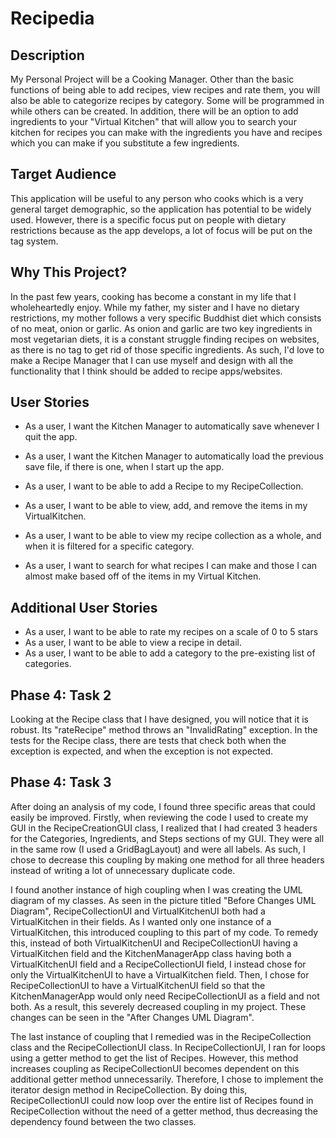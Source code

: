 # Recipedia

## Description
My Personal Project will be a Cooking Manager. Other than 
 the basic functions of being able to add recipes,
 view recipes and rate them, you will also be able 
 to categorize recipes by category. Some will be programmed in 
 while others can be created.
 In addition, there will be an option to add 
 ingredients to your "Virtual Kitchen" that 
 will allow you to search your kitchen for recipes you can make with the 
 ingredients you have and recipes which you can 
 make if you substitute a few ingredients.

## Target Audience
This application will be useful to any person who cooks
which is a very general target demographic, so the application
has potential to be widely used. However, there is a specific
focus put on people with dietary restrictions because as the
app develops, a lot of focus will be put on the tag system.

## Why This Project?
In the past few years, cooking has become a constant in my life
that I wholeheartedly enjoy. While my father, 
my sister and I have no dietary restrictions, my mother follows a
very specific Buddhist diet which consists of no meat,
onion or garlic. As onion and garlic are two key ingredients
in most vegetarian diets, it is a constant struggle finding recipes
on websites, as there is no tag to get rid of those 
specific ingredients. 
As such, I'd love to make a Recipe Manager that I can use myself
and design with all the functionality that I think should be added
to recipe apps/websites.

## User Stories
- As a user, I want the Kitchen Manager to automatically save
whenever I quit the app. 

- As a user, I want the Kitchen Manager to automatically
load the previous save file, if there is one, when I start up
the app. 

- As a user, I want to be able to add a Recipe to my 
RecipeCollection.

- As a user, I want to be able to view, add, and remove
the items in my VirtualKitchen.

- As a user, I want to be able to view my recipe collection
as a whole, and when it is filtered for a specific category.

- As a user, I want to search for what recipes I
can make and those I can almost make based off of the items in my Virtual Kitchen.

## Additional User Stories
- As a user, I want to be able to rate my recipes on a scale
of 0 to 5 stars 
- As a user, I want to be able to view a recipe in detail.
- As a user, I want to be able to add a category to the
pre-existing list of categories.

## Phase 4: Task 2
Looking at the Recipe class that I have designed, you will
notice that it is robust. Its "rateRecipe" method throws an
"InvalidRating" exception. In the tests for the Recipe class, 
there are tests that check both when the exception is expected, 
and when the exception is not expected.

## Phase 4: Task 3
After doing an analysis of my code, I found three specific
areas that could easily be improved. Firstly, when reviewing 
the code I used to create my GUI in the RecipeCreationGUI class, 
I realized that I had created 3 headers for the Categories, Ingredients, 
and Steps sections of my GUI. They were all in the same row 
(I used a GridBagLayout) and were all labels. As such, I chose to decrease
this coupling by making one method for all three headers instead of
writing a lot of unnecessary duplicate code.

I found another instance of high coupling when I was creating
the UML diagram of my classes. As seen in the picture titled
"Before Changes UML Diagram", RecipeCollectionUI and
VirtualKitchenUI both had a VirtualKitchen in their fields.
As I wanted only one instance of a VirtualKitchen, this introduced
coupling to this part of my code. To remedy this, instead of both
VirtualKitchenUI and RecipeCollectionUI
having a VirtualKitchen field and the KitchenManagerApp class having both
a VirtualKitchenUI field and a RecipeCollectionUI field, I instead chose for only the 
VirtualKitchenUI to have a VirtualKitchen field. Then, I chose
for RecipeCollectionUI to have a VirtualKitchenUI field so that 
the KitchenManagerApp would only need RecipeCollectionUI as a field and
not both. As a result, this severely decreased coupling in my project. 
These changes can be seen in the "After Changes UML Diagram".

The last instance of coupling that I remedied was in the RecipeCollection class
and the RecipeCollectionUI class. In RecipeCollectionUI, I ran for loops 
using a getter method to get the list of Recipes. However, this method increases
coupling as RecipeCollectionUI becomes dependent on this additional getter method 
unnecessarily. Therefore, I chose to implement the iterator design method in RecipeCollection.
By doing this, RecipeCollectionUI could now loop over the entire list of Recipes found
in RecipeCollection without the need of a getter method, thus decreasing the dependency
found between the two classes. 
